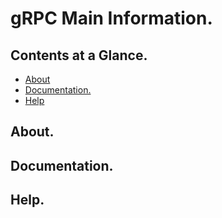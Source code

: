 # gRPC Main Information.





## Contents at a Glance.
* [About](#about)
* [Documentation.](#documentation)
* [Help](#help)





## About.





## Documentation.





## Help.
